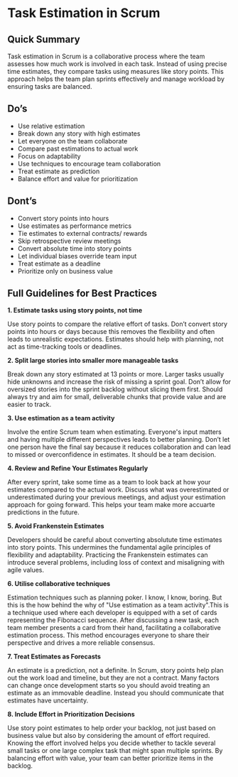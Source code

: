 # Task Estimation in Scrum

## Quick Summary

Task estimation in Scrum is a collaborative process where the team assesses how much work is involved in each task. Instead of using precise time estimates, they compare tasks using measures like story points. This approach helps the team plan sprints effectively and manage workload by ensuring tasks are balanced.

## Do’s
- Use relative estimation
- Break down any story with high estimates
- Let everyone on the team collaborate
- Compare past estimations to actual work
- Focus on adaptability
- Use techniques to encourage team collaboration
- Treat estimate as prediction
- Balance effort and value for prioritization

## Dont’s
- Convert story points into hours
- Use estimates as performance metrics
- Tie estimates to external contracts/ rewards
- Skip retrospective review meetings
- Convert absolute time into story points
- Let individual biases override team input
- Treat estimate as a deadline
- Prioritize only on business value

## Full Guidelines for Best Practices

**1. Estimate tasks using story points, not time**

Use story points to compare the relative effort of tasks. Don’t convert story points into hours or days because this removes the flexibility and often leads to unrealistic expectations. Estimates should help with planning, not act as time-tracking tools or deadlines.

**2. Split large stories into smaller more manageable tasks**

Break down any story estimated at 13 points or more. Larger tasks usually hide unknowns and increase the risk of missing a sprint goal. Don’t allow for oversized stories into the sprint backlog without slicing them first. Should always try and aim for small, deliverable chunks that provide value and are easier to track.

**3. Use estimation as a team activity**

Involve the entire Scrum team when estimating. Everyone's input matters and having multiple different perspectives leads to better planning. Don’t let one person have the final say because it reduces collaboration and can lead to missed or overconfidence in estimates. It should be a team decision.

**4. Review and Refine Your Estimates Regularly**

After every sprint, take some time as a team to look back at how your estimates compared to the actual work. Discuss what was overestimated or underestimated during your previous meetings, and adjust your estimation approach for going forward. This helps your team make more accuarte predictions in the future.

**5. Avoid Frankenstein Estimates**

Developers should be careful about converting absolutute time estimates into story points. This undermines the fundamental agile principles of flexibility and adaptability. Practicing the Frankenstein estimates can introduce several problems, including loss of context and misaligning with agile values. 

**6. Utilise collaborative techniques**

Estimation techniques such as planning poker. I know, I know, boring. But this is the how behind the why of "Use estimation as a team activity".This is a technique used where each developer is equipped with a set of cards representing the Fibonacci sequence. After discussing a new task, each team member presents a card from their hand, facilitating a collaborative estimation process. This method encourages everyone to share their perspective and drives a more reliable consensus.

**7. Treat Estimates as Forecasts**

An estimate is a prediction, not a definite. In Scrum, story points help plan out the work load and timeline, but they are not a contract​. Many factors can change once development starts so you should avoid treating an estimate as an immovable deadline. Instead you should communicate that estimates have uncertainty.

**8. Include Effort in Prioritization Decisions**

Use story point estimates to help order your backlog, not just based on business value but also by considering the amount of effort required. Knowing the effort involved helps you decide whether to tackle several small tasks or one large complex task that might span multiple sprints. By balancing effort with value, your team can better prioritize items in the backlog.
